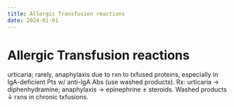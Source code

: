 ```yaml
---
title: Allergic Transfusion reactions
date: 2024-01-01
---
```

# Allergic Transfusion reactions

urticaria; rarely, anaphylaxis due to rxn to txfused proteins, especially in IgA-deficient Pts w/ anti-IgA Abs (use washed products). Rx: urticaria → diphenhydramine; anaphylaxis → epinephrine ± steroids. Washed products ↓ rxns in chronic txfusions.
